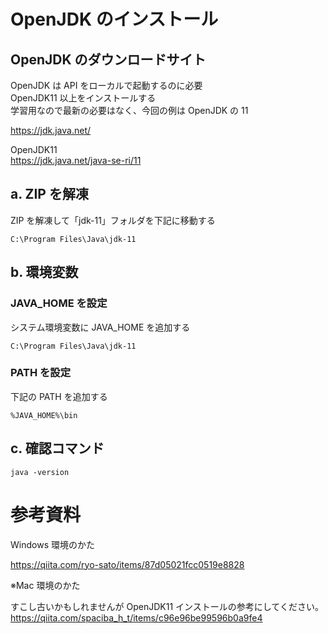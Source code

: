 # OpenJDK のインストール

## OpenJDK のダウンロードサイト

OpenJDK は API をローカルで起動するのに必要  
OpenJDK11 以上をインストールする  
学習用なので最新の必要はなく、今回の例は OpenJDK の 11

https://jdk.java.net/

OpenJDK11  
https://jdk.java.net/java-se-ri/11

## a. ZIP を解凍

ZIP を解凍して「jdk-11」フォルダを下記に移動する

```
C:\Program Files\Java\jdk-11
```

## b. 環境変数

### JAVA_HOME を設定

システム環境変数に JAVA_HOME を追加する

```
C:\Program Files\Java\jdk-11
```

### PATH を設定

下記の PATH を追加する

```
%JAVA_HOME%\bin
```

## c. 確認コマンド

```
java -version
```

# 参考資料

Windows 環境のかた

https://qiita.com/ryo-sato/items/87d05021fcc0519e8828

※Mac 環境のかた

すこし古いかもしれませんが OpenJDK11 インストールの参考にしてください。  
https://qiita.com/spaciba_h_t/items/c96e96be99596b0a9fe4
